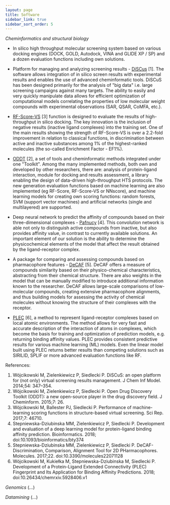 ```yaml
---
layout: page
title: Software
sidebar_link: true
sidebar_sort_order: 5
---
```

*Cheminformatics and structural biology*
- In silico high throughput molecular screening system based on various docking engines (DOCK, GOLD, Autodock, VINA and GLIDE XP / SP) and a dozen evaluation functions including own solutions.

- Platform for managing and analyzing screening results - [DiSCus](https://github.com/mwojcikowski/discus) [1]. The software allows integration of in silico screen results with experimental results and enables the use of advanced cheminformatic tools. DiSCuS has been designed primarily for the analysis of "big data" i.e. large screening campaigns against many targets. The ability to easily and very quickly manipulate data allows for efficient optimization of computational models correlating the properties of low molecular weight compounds with experimental observations (SAR, QSAR, CoMFA, etc.).

- [RF-Score-VS](https://github.com/oddt/rfscorevs_binary) [3] function is designed to evaluate the results of high-throughput in silico docking. The key innovation is the inclusion of negative results (inactive ligand complexes) into the training set. One of the main results showing the strength of RF-Score-VS is over a 2.2-fold improvement in relation to classical functions, in discrimination between active and inactive substances among 1% of the highest-ranked molecules (the so-called Enrichment Factor - EF1%).

- [ODDT](https://github.com/oddt/oddt) [2], a set of tools and cheminformatic methods integrated under one "Toolkit". Among the many implemented methods, both own and developed by other researchers, there are: analysis of protein-ligand interaction, module for docking and results assessment, a library enabling the design of data-driven high-throughput HTS protocols. The new generation evaluation functions based on machine learning are also implemented (eg RF-Score, RF-Score-VS or NNscore), and machine learning models for creating own scoring functions: random forests, SVM (support vector machines) and artificial networks (single and multilayered) are supported.

- Deep neural network to predict the affinity of compounds based on their three-dimensional complexes - [Pafnucy](https://gitlab.com/cheminfIBB/pafnucy) [4]. This convolution network is able not only to distinguish active compounds from inactive, but also provides affinity value, in contrast to currently available solutions. An important element of our solution is the ability to determine the physicochemical elements of the model that affect the result obtained by the ligand-receptor complex.

- A package for comparing and assessing compounds based on pharmacophore features - [DeCAF](https://bitbucket.org/marta-sd/decaf.git) [5]. DeCAF offers a measure of compounds similarity based on their physico-chemical characteristics, abstracting from their chemical structure. There are also weights in the model that can be manually modified to introduce additional information known to the researcher. DeCAF allows large-scale comparisons of low-molecular compounds, creating extensive pharmacophore alignments, and thus building models for assessing the activity of chemical molecules without knowing the structure of their complexes with the receptor.

- [PLEC](https://github.com/oddt/notebooks/blob/master/PLEC_fingerprints.ipynb) [6], a method to represent ligand-receptor complexes based on local atomic environments. The method allows for very fast and accurate description of the interaction of atoms in complexes, which become the basis for training and optimization of prediction models, e.g. returning binding affinity values. PLEC provides consistent predictive results for various machine learning (ML) models. Even the linear model built using PLEC returns better results than competing solutions such as SIRILID, SPLIF or more advanced evaluation functions like RF.

References:
1. 	Wójcikowski M, Zielenkiewicz P, Siedlecki P. DiSCuS: an open platform for (not only) virtual screening results management. J Chem Inf Model. 2014;54: 347–354.
2. 	Wójcikowski M, Zielenkiewicz P, Siedlecki P. Open Drug Discovery Toolkit (ODDT): a new open-source player in the drug discovery field. J Cheminform. 2015;7: 26.
3. 	Wójcikowski M, Ballester PJ, Siedlecki P. Performance of machine-learning scoring functions in structure-based virtual screening. Sci Rep. 2017;7: 46710.
4. 	Stepniewska-Dziubinska MM, Zielenkiewicz P, Siedlecki P. Development and evaluation of a deep learning model for protein-ligand binding affinity prediction. Bioinformatics. 2018; doi:10.1093/bioinformatics/bty374
5. 	Stepniewska-Dziubinska MM, Zielenkiewicz P, Siedlecki P. DeCAF-Discrimination, Comparison, Alignment Tool for 2D PHarmacophores. Molecules. 2017;22. doi:10.3390/molecules22071128
6. 	Wójcikowski M, Kukiełka M, Stepniewska-Dziubinska M, Siedlecki P. Development of a Protein-Ligand Extended Connectivity (PLEC) Fingerprint and Its Application for Binding Affinity Predictions. 2018; doi:10.26434/chemrxiv.5928406.v1

*Genomics*
(...)

*Datamining*
(...)
